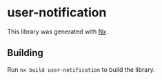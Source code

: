 # user-notification

This library was generated with [Nx](https://nx.dev).

## Building

Run `nx build user-notification` to build the library.
